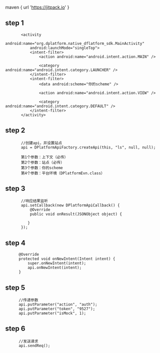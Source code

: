 maven { url 'https://jitpack.io' }

## step 1

           <activity
               android:name="org.dplatform.native_dflatform_sdk.MainActivity"
               android:launchMode="singleTop">
               <intent-filter>
                   <action android:name="android.intent.action.MAIN" />

                   <category android:name="android.intent.category.LAUNCHER" />
               </intent-filter>
               <intent-filter>
                   <data android:scheme="你的scheme" />

                   <action android:name="android.intent.action.VIEW" />

                   <category android:name="android.intent.category.DEFAULT" />
               </intent-filter>
           </activity>

## step 2

           //创建api，并设置站点
           api = DPlatformApiFactory.createApi(this, "ls", null, null);

           第1个参数：上下文（必传）
           第2个参数：站点（必传）
           第3个参数：你的scheme
           第4个参数：平台环境（DPlatformEvn.class）


## step 3

           //响应结果监听
           api.setCallback(new DPlatformApiCallback() {
               @Override
               public void onResult(JSONObject object) {

              }
           });

## step 4

          @Override
          protected void onNewIntent(Intent intent) {
              super.onNewIntent(intent);
              api.onNewIntent(intent);
          }


## step 5

          //传递参数
          api.putParameter("action", "auth");
          api.putParameter("token", "9527");
          api.putParameter("isMock", 1);



## step 6

          //发送请求
          api.sendReq();
